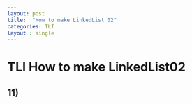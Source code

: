 ```yaml
---
layout: post
title:  "How to make LinkedList 02"
categories: TLI
layout : single
---
```

# TLI How to make LinkedList02

## 11)
